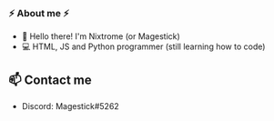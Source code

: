 ###  ⚡ About me ⚡

<!--
**Nixtrome/Nixtrome** is a ✨ _special_ ✨ repository because its `README.md` (this file) appears on your GitHub profile.

-->
* 👋 Hello there! I'm Nixtrome (or Magestick)
* 💻 HTML, JS and Python programmer (still learning how to code)

## 📫 Contact me
* Discord: Magestick#5262
